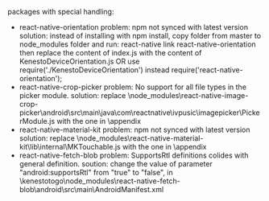 packages with special handling: 

* react-native-orientation
    problem: npm not synced with latest version 
    solution: instead of installing with npm install, copy folder from master to node_modules folder 
    and run: react-native link react-native-orientation
    then replace the content of index.js with the content of KenestoDeviceOrientation.js OR use require('./KenestoDeviceOrientation') instead require('react-native-orientation');
* react-native-crop-picker 
    problem: No support for all file types in the picker module. 
    solution: replace \node_modules\react-native-image-crop-picker\android\src\main\java\com\reactnative\ivpusic\imagepicker\PickerModule.js 
    with the one in \appendix
* react-native-material-kit 
    problem: npm not synced with latest version 
    solution: replace \node_modules\react-native-material-kit\lib\internal\MKTouchable.js 
    with the one in \appendix
* react-native-fetch-blob
    problem: SupportsRtl definitions colides with general definition.
    soution: change the value of parameter "android:supportsRtl" from "true" to "false", 
             in \kenestotogo\node_modules\react-native-fetch-blob\android\src\main\AndroidManifest.xml  